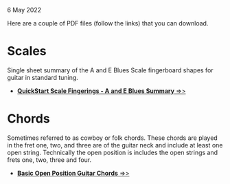 6 May 2022

Here are a couple of PDF files (follow the links) that you can download.

# Scales

Single sheet summary of the A and E Blues Scale fingerboard shapes for guitar in standard tuning.

- [**QuickStart Scale Fingerings - A and E Blues Summary** =>>](https://learningukulele.com/lessons/code/QS1CH-A-and-E-Blues)


# Chords

Sometimes referred to as cowboy or folk chords. These chords are played in the fret one, two, and three are of the guitar neck and include at least one open string. Technically the open position is includes the open strings and frets one, two, three and four.

- [**Basic Open Position Guitar Chords** =>>](https://learningukulele.com/lessons/code/GL700a)